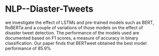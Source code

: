 # NLP--Diaster-Tweets



we investigate the effect of 
LSTMs and pre-trained models such as BERT, 
RoBERTa and a couple of variations of those models on 
the effect of disaster tweet detection. The performance 
of the models used are documented based on F1 scores, 
a measure of accuracy in binary classification. Our 
paper finds that BERTweet obtained the best model 
performance of 85.9%
